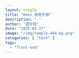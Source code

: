 ```yaml
---
layout: single
title: "Weex 使用手册"
description: "-"
author: "谌中钱"
date: "2025-03-27"
image: "/img/temple-404-bg.png"
categories: [ "tech" ]
tags:
  - "front-end"
---
```


<br />
<br />

<!-- @import "[TOC]" {cmd="toc" depthFrom=1 depthTo=6} -->

<!-- code_chunk_output -->



<!-- /code_chunk_output -->
